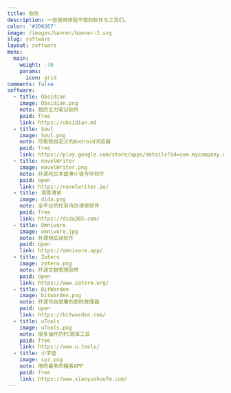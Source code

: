 ```yaml
---
title: 软件
description: 一些使用体验不错的软件与工具们。
color: '#2D9267'
image: /images/banner/banner-3.svg
slug: software
layout: software
menu:
  main:
    weight: -70
    params:
      icon: grid
comments: false
software:
  - title: Obsidian
    image: Obsidian.png
    note: 我的主力笔记软件
    paid: free
    link: https://obsidian.md
  - title: Soul
    image: Soul.png
    note: 可极致自定义的Android浏览器
    paid: free
    link: https://play.google.com/store/apps/details?id=com.mycompany.app.soulbrowser
  - title: novelWriter
    image: novelWriter.png
    note: 开源纯文本故事小说写作软件
    paid: open
    link: https://novelwriter.io/
  - title: 滴答清单
    image: dida.png
    note: 全平台的任务待办清单软件
    paid: free
    link: https://dida365.com/
  - title: Omnivore
    image: omnivore.jpg
    note: 开源稍后读软件
    paid: open
    link: https://omnivore.app/
  - title: Zotero
    image: zotero.png
    note: 开源文献管理软件
    paid: open
    link: https://www.zotero.org/
  - title: BitWarden
    image: bitwarden.png
    note: 开源可自部署的密码管理器
    paid: open
    link: https://bitwarden.com/
  - title: uTools
    image: uTools.png
    note: 很多插件的PC效率工具
    paid: free
    link: https://www.u.tools/
  - title: 小宇宙
    image: xyz.png
    note: 用的最多的播客APP
    paid: free
    link: https://www.xiaoyuzhoufm.com/
---
```

